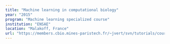 ```yaml
---
title: "Machine learning in computational biology"
year: "2015"
program: "Machine learning specialized course"
institution: "ENSAE"
location: "Malakoff, France"
url: "https://members.cbio.mines-paristech.fr/~jvert/svn/tutorials/course/1502ensae/index.html"
---
```


